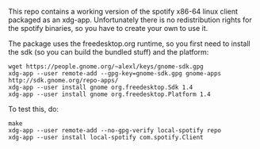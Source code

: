 This repo contains a working version of the spotify x86-64 linux client packaged as an xdg-app.
Unfortunately there is no redistribution rights for the spotify binaries, so you have to create your own to use it.

The package uses the freedesktop.org runtime, so you first need to install the sdk (so you can build the bundled stuff) and the platform:
```
wget https://people.gnome.org/~alexl/keys/gnome-sdk.gpg
xdg-app --user remote-add --gpg-key=gnome-sdk.gpg gnome-apps http://sdk.gnome.org/repo-apps/
xdg-app --user install gnome org.freedesktop.Sdk 1.4
xdg-app --user install gnome org.freedesktop.Platform 1.4
```


To test this, do:
```
make
xdg-app --user remote-add --no-gpg-verify local-spotify repo
xdg-app --user install local-spotify com.spotify.Client
```
